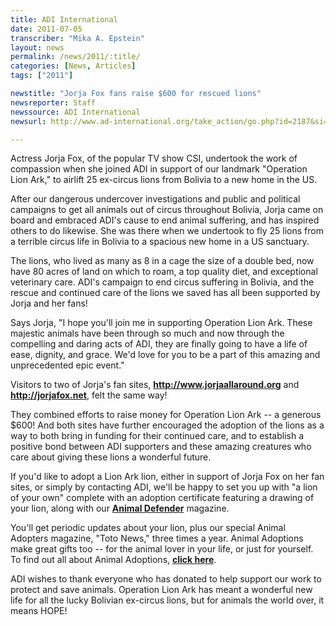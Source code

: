 ```yaml
---
title: ADI International
date: 2011-07-05
transcriber: "Mika A. Epstein"
layout: news
permalink: /news/2011/:title/
categories: [News, Articles]
tags: ["2011"]

newstitle: "Jorja Fox fans raise $600 for rescued lions"
newsreporter: Staff
newssource: ADI International
newsurl: http://www.ad-international.org/take_action/go.php?id=2187&si=95

---
```


Actress Jorja Fox, of the popular TV show CSI, undertook the work of compassion when she joined ADI in support of our landmark "Operation Lion Ark," to airlift 25 ex-circus lions from Bolivia to a new home in the US.

After our dangerous undercover investigations and public and political campaigns to get all animals out of circus throughout Bolivia, Jorja came on board and embraced ADI's cause to end animal suffering, and has inspired others to do likewise. She was there when we undertook to fly 25 lions from a terrible circus life in Bolivia to a spacious new home in a US sanctuary.

The lions, who lived as many as 8 in a cage the size of a double bed, now have 80 acres of land on which to roam, a top quality diet, and exceptional veterinary care. ADI's campaign to end circus suffering in Bolivia, and the rescue and continued care of the lions we saved has all been supported by Jorja and her fans!

Says Jorja, "I hope you'll join me in supporting Operation Lion Ark. These majestic animals have been through so much and now through the compelling and daring acts of ADI, they are finally going to have a life of ease, dignity, and grace. We'd love for you to be a part of this amazing and unprecedented epic event."

Visitors to two of Jorja's fan sites, **http://www.jorjaallaround.org** and **http://jorjafox.net**, felt the same way!

They combined efforts to raise money for Operation Lion Ark -- a generous $600! And both sites have further encouraged the adoption of the lions as a way to both bring in funding for their continued care, and to establish a positive bond between ADI supporters and these amazing creatures who care about giving these lions a wonderful future.

If you'd like to adopt a Lion Ark lion, either in support of Jorja Fox on her fan sites, or simply by contacting ADI, we'll be happy to set you up with "a lion of your own" complete with an adoption certificate featuring a drawing of your lion, along with our **[Animal Defender](http://www.ad-international.org/publications/go.php?id=2006)** magazine.

You'll get periodic updates about your lion, plus our special Animal Adopters magazine, "Toto News," three times a year. Animal Adoptions make great gifts too -- for the animal lover in your life, or just for yourself. To find out all about Animal Adoptions, **[click here](http://www.ad-international.org/take_action/animal_adoptions/)**.

ADI wishes to thank everyone who has donated to help support our work to protect and save animals. Operation Lion Ark has meant a wonderful new life for all the lucky Bolivian ex-circus lions, but for animals the world over, it means HOPE!
